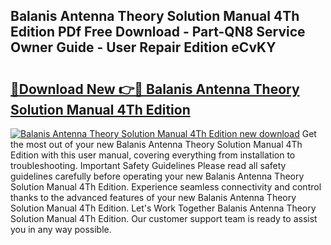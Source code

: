## Balanis Antenna Theory Solution Manual 4Th Edition PDf Free Download - Part-QN8 Service Owner Guide - User Repair Edition eCvKY

# <h2><a href="http://bc39790.oget.top/?id=Balanis+Antenna+Theory+Solution+Manual+4Th+Edition">🔗Download New 👉🔴 Balanis Antenna Theory Solution Manual 4Th Edition</a></h2>

[![Balanis Antenna Theory Solution Manual 4Th Edition new download](https://i.imgur.com/5g1atiW.png)](http://bc39790.oget.top/?id=Balanis+Antenna+Theory+Solution+Manual+4Th+Edition)
Get the most out of your new Balanis Antenna Theory Solution Manual 4Th Edition with this user manual, covering everything from installation to troubleshooting. Important Safety Guidelines Please read all safety guidelines carefully before operating your new Balanis Antenna Theory Solution Manual 4Th Edition. Experience seamless connectivity and control thanks to the advanced features of your new Balanis Antenna Theory Solution Manual 4Th Edition. Let's Work Together Balanis Antenna Theory Solution Manual 4Th Edition. Our customer support team is ready to assist you in any way possible.
